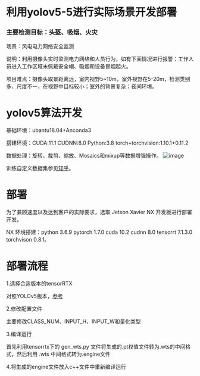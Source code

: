 # 利用yolov5-5进行实际场景开发部署
### 主要检测目标：头盔、吸烟、火灾

场景：风电电力网络安全监测

说明：利用摄像头实时监测电力网络和人员行为，如有下面情况进行报警：工作人员进入工作区域未佩戴安全帽、吸烟和设备冒烟起火。

项目难点：摄像头取景距离远，室内视野5~10m，室外视野在5-20m，检测类别多、尺度不一，在视野中目标较小；室外的背景复杂；夜间环境。

# yolov5算法开发

基础环境：ubantu18.04+Anconda3

搭建环境：CUDA:11.1  CUDNN:8.0  Python:3.8  torch+torchvision:1.10.1+0.11.2

数据处理：旋转、裁剪、缩放、Mosaics和mixup等数据增强操作。
![image](https://github.com/dailonggang/yolov5-Application/blob/main/%E9%83%A8%E7%BD%B2%E5%9B%BE%E7%89%87/8.jpg)

训练自定义数据集参见[知乎](https://zhuanlan.zhihu.com/p/523184652)。

# 部署
为了兼顾速度以及达到客户的实际要求，选取 Jetson Xavier NX 开发板进行部署开发。

NX 环境搭建：python 3.6.9  pytorch 1.7.0  cuda 10.2  cudnn 8.0  tensorrt 7.1.3.0  torchvison 0.8.1。

# 部署流程
1.选择合适版本的tensorRTX

对照YOLOv5版本，[参考](https://github.com/wang-xinyu/tensorrtx/tree/master/yolov5)

2.修改配置文件

主要修改CLASS_NUM、INPUT_H、INPUT_W和量化类型

3.编译运行

首先利用tensorrtx下的 gen_wts.py 文件将生成的.pt权值文件转为.wts的中间格式，然后利用 .wts 中间格式转为.engine文件

4.将生成的engine文件放入c++文件中重新编译运行

